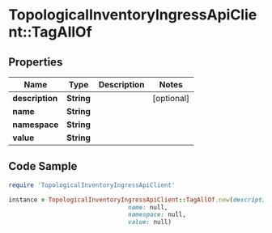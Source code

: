 # TopologicalInventoryIngressApiClient::TagAllOf

## Properties

Name | Type | Description | Notes
------------ | ------------- | ------------- | -------------
**description** | **String** |  | [optional] 
**name** | **String** |  | 
**namespace** | **String** |  | 
**value** | **String** |  | 

## Code Sample

```ruby
require 'TopologicalInventoryIngressApiClient'

instance = TopologicalInventoryIngressApiClient::TagAllOf.new(description: null,
                                 name: null,
                                 namespace: null,
                                 value: null)
```


